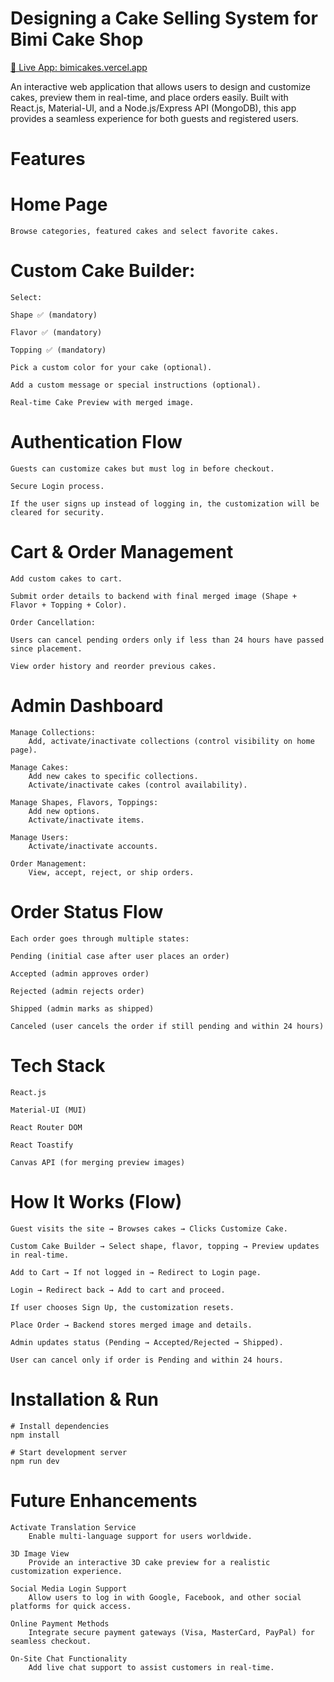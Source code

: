 # Designing a Cake Selling System for Bimi Cake Shop
[🔗 Live App: bimicakes.vercel.app](https://bimicakes.vercel.app)

An interactive web application that allows users to design and customize cakes, preview them in real-time, and place orders easily.
Built with React.js, Material-UI, and a Node.js/Express API (MongoDB), this app provides a seamless experience for both guests and registered users.

# Features
# Home Page
    Browse categories, featured cakes and select favorite cakes.

# Custom Cake Builder:
    Select:

    Shape ✅ (mandatory)

    Flavor ✅ (mandatory)

    Topping ✅ (mandatory)

    Pick a custom color for your cake (optional).

    Add a custom message or special instructions (optional).

    Real-time Cake Preview with merged image.

# Authentication Flow
    Guests can customize cakes but must log in before checkout.

    Secure Login process.

    If the user signs up instead of logging in, the customization will be cleared for security.

# Cart & Order Management
    Add custom cakes to cart.

    Submit order details to backend with final merged image (Shape + Flavor + Topping + Color).

    Order Cancellation:

    Users can cancel pending orders only if less than 24 hours have passed since placement.

    View order history and reorder previous cakes.

# Admin Dashboard
    Manage Collections:
        Add, activate/inactivate collections (control visibility on home page).

    Manage Cakes:
        Add new cakes to specific collections.
        Activate/inactivate cakes (control availability).

    Manage Shapes, Flavors, Toppings:
        Add new options.
        Activate/inactivate items.

    Manage Users:
        Activate/inactivate accounts.

    Order Management:
        View, accept, reject, or ship orders.

# Order Status Flow
    Each order goes through multiple states:

    Pending (initial case after user places an order)

    Accepted (admin approves order)

    Rejected (admin rejects order)

    Shipped (admin marks as shipped)

    Canceled (user cancels the order if still pending and within 24 hours)

# Tech Stack
    React.js

    Material-UI (MUI)

    React Router DOM

    React Toastify

    Canvas API (for merging preview images)


# How It Works (Flow)
    Guest visits the site → Browses cakes → Clicks Customize Cake.

    Custom Cake Builder → Select shape, flavor, topping → Preview updates in real-time.

    Add to Cart → If not logged in → Redirect to Login page.

    Login → Redirect back → Add to cart and proceed.

    If user chooses Sign Up, the customization resets.

    Place Order → Backend stores merged image and details.

    Admin updates status (Pending → Accepted/Rejected → Shipped).

    User can cancel only if order is Pending and within 24 hours.

# Installation & Run
    # Install dependencies
    npm install

    # Start development server
    npm run dev

# Future Enhancements
    Activate Translation Service
        Enable multi-language support for users worldwide.

    3D Image View
        Provide an interactive 3D cake preview for a realistic customization experience.

    Social Media Login Support
        Allow users to log in with Google, Facebook, and other social platforms for quick access.

    Online Payment Methods
        Integrate secure payment gateways (Visa, MasterCard, PayPal) for seamless checkout.

    On-Site Chat Functionality
        Add live chat support to assist customers in real-time.

